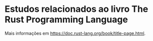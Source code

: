 # Estudos relacionados ao livro The Rust Programming Language

Mais informações em https://doc.rust-lang.org/book/title-page.html.